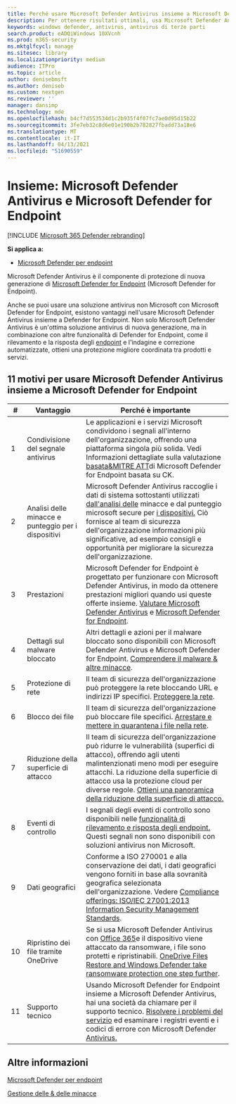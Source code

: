 ```yaml
---
title: Perché usare Microsoft Defender Antivirus insieme a Microsoft Defender for Endpoint
description: Per ottenere risultati ottimali, usa Microsoft Defender Antivirus insieme alle altre offerte Microsoft.
keywords: windows defender, antivirus, antivirus di terze parti
search.product: eADQiWindows 10XVcnh
ms.prod: m365-security
ms.mktglfcycl: manage
ms.sitesec: library
ms.localizationpriority: medium
audience: ITPro
ms.topic: article
author: denisebmsft
ms.author: deniseb
ms.custom: nextgen
ms.reviewer: ''
manager: dansimp
ms.technology: mde
ms.openlocfilehash: b4cf7d553534d1c2b935f4f07fc7ae0d95d15b22
ms.sourcegitcommit: 3fe7eb32c8d6e01e190b2b782827fbadd73a18e6
ms.translationtype: MT
ms.contentlocale: it-IT
ms.lasthandoff: 04/13/2021
ms.locfileid: "51690559"
---
```

# <a name="better-together-microsoft-defender-antivirus-and-microsoft-defender-for-endpoint"></a>Insieme: Microsoft Defender Antivirus e Microsoft Defender for Endpoint

[!INCLUDE [Microsoft 365 Defender rebranding](../../includes/microsoft-defender.md)]


**Si applica a:**

- [Microsoft Defender per endpoint](/microsoft-365/security/defender-endpoint)

Microsoft Defender Antivirus è il componente di protezione di nuova generazione di [Microsoft Defender for Endpoint](/microsoft-365/security/defender-endpoint/microsoft-defender-endpoint) (Microsoft Defender for Endpoint). 

Anche se puoi usare una soluzione antivirus non Microsoft con Microsoft Defender for Endpoint, esistono vantaggi nell'usare Microsoft Defender Antivirus insieme a Defender for Endpoint. Non solo Microsoft Defender Antivirus è un'ottima soluzione antivirus di nuova generazione, ma in combinazione con altre funzionalità di Defender for Endpoint, come il rilevamento e la risposta degli [endpoint](/microsoft-365/security/defender-endpoint/overview-endpoint-detection-response) e l'indagine e correzione automatizzate, [](/microsoft-365/security/defender-endpoint/automated-investigations)ottieni una protezione migliore coordinata tra prodotti e servizi. 

## <a name="11-reasons-to-use-microsoft-defender-antivirus-together-with-microsoft-defender-for-endpoint"></a>11 motivi per usare Microsoft Defender Antivirus insieme a Microsoft Defender for Endpoint

|# |Vantaggio  |Perché è importante |
|--|--|--|
|1|Condivisione del segnale antivirus |Le applicazioni e i servizi Microsoft condividono i segnali all'interno dell'organizzazione, offrendo una piattaforma singola più solida. Vedi Informazioni dettagliate sulla valutazione [basata&MITRE ATT](https://www.microsoft.com/security/blog/2018/12/03/insights-from-the-mitre-attack-based-evaluation-of-windows-defender-atp/)di Microsoft Defender for Endpoint basata su CK. |
|2|Analisi delle minacce e punteggio per i dispositivi |Microsoft Defender Antivirus raccoglie i dati di sistema sottostanti utilizzati [dall'analisi delle](/microsoft-365/security/defender-endpoint/threat-analytics) minacce e dal punteggio microsoft secure per [i dispositivi.](/microsoft-365/security/defender-endpoint/tvm-microsoft-secure-score-devices) Ciò fornisce al team di sicurezza dell'organizzazione informazioni più significative, ad esempio consigli e opportunità per migliorare la sicurezza dell'organizzazione. |
|3|Prestazioni |Microsoft Defender for Endpoint è progettato per funzionare con Microsoft Defender Antivirus, in modo da ottenere prestazioni migliori quando usi queste offerte insieme. [Valutare Microsoft Defender Antivirus](evaluate-microsoft-defender-antivirus.md) e [Microsoft Defender for Endpoint](/microsoft-365/security/defender-endpoint/evaluate-mde).|
|4 |Dettagli sul malware bloccato |Altri dettagli e azioni per il malware bloccato sono disponibili con Microsoft Defender Antivirus e Microsoft Defender for Endpoint. [Comprendere il malware & altre minacce](/windows/security/threat-protection/intelligence/understanding-malware).|
|5 |Protezione di rete |Il team di sicurezza dell'organizzazione può proteggere la rete bloccando URL e indirizzi IP specifici. [Proteggere la rete](/microsoft-365/security/defender-endpoint/network-protection).|
|6 |Blocco dei file |Il team di sicurezza dell'organizzazione può bloccare file specifici. [Arrestare e mettere in quarantena i file nella rete](/microsoft-365/security/defender-endpoint/respond-file-alerts#stop-and-quarantine-files-in-your-network).|
|7 |Riduzione della superficie di attacco |Il team di sicurezza dell'organizzazione può ridurre le vulnerabilità (superfici di attacco), offrendo agli utenti malintenzionati meno modi per eseguire attacchi. La riduzione della superficie di attacco usa la protezione cloud per diverse regole. [Ottieni una panoramica della riduzione della superficie di attacco.](/microsoft-365/security/defender-endpoint/overview-attack-surface-reduction)|
|8 |Eventi di controllo |I segnali degli eventi di controllo sono disponibili nelle [funzionalità di rilevamento e risposta degli endpoint.](/microsoft-365/security/defender-endpoint/overview-endpoint-detection-response) Questi segnali non sono disponibili con soluzioni antivirus non Microsoft. |
|9 |Dati geografici |Conforme a ISO 270001 e alla conservazione dei dati, i dati geografici vengono forniti in base alla sovranità geografica selezionata dell'organizzazione. Vedere [Compliance offerings: ISO/IEC 27001:2013 Information Security Management Standards](/microsoft-365/compliance/offering-iso-27001). |
|10  |Ripristino dei file tramite OneDrive |Se si usa Microsoft Defender Antivirus con [Office 365](/Office365/Enterprise)e il dispositivo viene attaccato da ransomware, i file sono protetti e ripristinabili. [OneDrive Files Restore and Windows Defender take ransomware protection one step further](https://techcommunity.microsoft.com/t5/Microsoft-OneDrive-Blog/OneDrive-Files-Restore-and-Windows-Defender-takes-ransomware/ba-p/188001).|
|11 |Supporto tecnico |Usando Microsoft Defender for Endpoint insieme a Microsoft Defender Antivirus, hai una società da chiamare per il supporto tecnico. [Risolvere i problemi del servizio](/microsoft-365/security/defender-endpoint/troubleshoot-mde) ed esaminare i registri eventi e i codici di errore con Microsoft Defender [Antivirus.](troubleshoot-microsoft-defender-antivirus.md) |


## <a name="learn-more"></a>Altre informazioni

[Microsoft Defender per endpoint](/microsoft-365/security/defender-endpoint/microsoft-defender-endpoint)

[Gestione delle & delle minacce](/microsoft-365/security/defender-endpoint/next-gen-threat-and-vuln-mgt)
